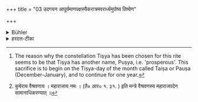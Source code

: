 +++
title = "03 उदगयन आपूर्यमाणपक्षस्यैकरात्रमवरार्ध्यमुपोष्य तिष्येण"

+++

<details><summary>Bühler</summary>

3. He who desires prosperity shall fast in the half of the year when the sun goes to the north, under the constellation Tiṣya, in the first half of the month, for (a day and) a night at least, prepare a Sthālīpāka-offering, offer burnt-oblations to Kubera (the god of riches), feed a Brāhmaṇa with that (food prepared for the Sthālīpāka) mixed with clarified butter, and make him wish prosperity with (a Mantra) implying prosperity. [^2] 


[^2]:  The reason why the constellation Tiṣya has been chosen for this rite seems to be that Tiṣya has another name, Puṣya, i.e. 'prosperous'. This sacrifice is to begin on the Tiṣya-day of the month called Taiṣa or Pauṣa (December-January), and to continue for one year.
</details>

<details><summary>हरदत्त-टीका</summary>

## सूत्रम्
उदगयन आपूर्यमाणपक्षस्यैकरात्रमवरार्ध्यमुपोष्य तिष्येण पुष्टिकामः स्थालीपाकं श्रपयित्वा महाराजमिष्ट्वा तेन सर्पिष्मता ब्राह्मणं भोजयित्वा पुष्ट्यर्थेन सिद्धिं वाचयीत ॥३॥  
### प्रस्तावः
अथ पुष्टिकामस्यैवाऽपरः प्रयोग आ पटलसमाप्तेः —  
### टिप्पनी
पुष्टिकामः पुरुष एकरात्रावरमुपवासं कृत्वा उदगयनं आपूर्यमाणपक्षस्य पूर्वपक्षस्य सम्बन्धिना तिष्येण तस्मिन्नक्षत्रे स्थालीपाकं श्रपयित्वा [^१]महाराजं वैश्रवणं यजेत । आज्यभागान्ते महाराजाय स्वाहेति प्रधानहोमः । स्विष्टकृदादिजयादयः । परिषेचनान्ते तेन सर्पिष्मता स्थालीपाकेन ब्राह्मणं भोजयेत् । उत्तरविवक्षयेदं वचनम् । भोजयित्वा सिद्धिं वाचयीत पुष्टिरस्त्विति ॥ ३ ॥  

[^१]:

    कुबेराय वैश्रवणाय । महाराजाय नमः । (तै० आर० १. ३१. ) इति मन्त्रे वैश्रवणस्य महाराजपदेन सामानाधिकरण्यात् ॥
</details>
